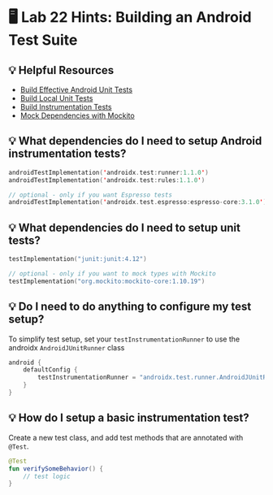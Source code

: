 # 🖥 Lab 22 Hints: Building an Android Test Suite

## 💡 Helpful Resources
- [Build Effective Android Unit Tests](https://developer.android.com/training/testing/unit-testing)
- [Build Local Unit Tests](https://developer.android.com/training/testing/unit-testing/local-unit-tests)
- [Build Instrumentation Tests](https://developer.android.com/training/testing/unit-testing/instrumented-unit-tests)
- [Mock Dependencies with Mockito](https://github.com/mockito/mockito)

## 💡 What dependencies do I need to setup Android instrumentation tests?
```kotlin
androidTestImplementation('androidx.test:runner:1.1.0')
androidTestImplementation('androidx.test:rules:1.1.0')

// optional - only if you want Espresso tests
androidTestImplementation('androidx.test.espresso:espresso-core:3.1.0')
```

## 💡 What dependencies do I need to setup unit tests?
```kotlin
testImplementation("junit:junit:4.12")

// optional - only if you want to mock types with Mockito
testImplementation("org.mockito:mockito-core:1.10.19")
```

## 💡 Do I need to do anything to configure my test setup?
To simplify test setup, set your `testInstrumentationRunner` to use the androidx `AndroidJUnitRunner` class

```kotlin
android {
    defaultConfig {
        testInstrumentationRunner = "androidx.test.runner.AndroidJUnitRunner"
    }
}
```

## 💡 How do I setup a basic instrumentation test?
Create a new test class, and add test methods that are annotated with `@Test`.

```kotlin
@Test
fun verifySomeBehavior() {
    // test logic
}
```